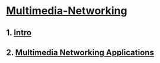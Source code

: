 # [Multimedia-Networking](Summary.md)
## 1. [Intro](1.md)
## 2. [Multimedia Networking Applications](2.md)
